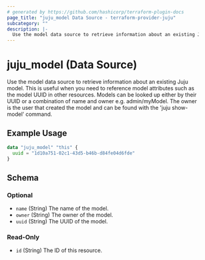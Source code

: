```yaml
---
# generated by https://github.com/hashicorp/terraform-plugin-docs
page_title: "juju_model Data Source - terraform-provider-juju"
subcategory: ""
description: |-
  Use the model data source to retrieve information about an existing Juju model. This is useful when you need to reference model attributes such as the model UUID in other resources. Models can be looked up either by their UUID or a combination of name and owner e.g. admin/myModel. The owner is the user that created the model and can be found with the 'juju show-model' command.
---
```


# juju_model (Data Source)

Use the model data source to retrieve information about an existing Juju model. This is useful when you need to reference model attributes such as the model UUID in other resources. Models can be looked up either by their UUID or a combination of name and owner e.g. admin/myModel. The owner is the user that created the model and can be found with the 'juju show-model' command.

## Example Usage

```terraform
data "juju_model" "this" {
  uuid = "1d10a751-02c1-43d5-b46b-d84fe04d6fde"
}
```

<!-- schema generated by tfplugindocs -->
## Schema

### Optional

- `name` (String) The name of the model.
- `owner` (String) The owner of the model.
- `uuid` (String) The UUID of the model.

### Read-Only

- `id` (String) The ID of this resource.

